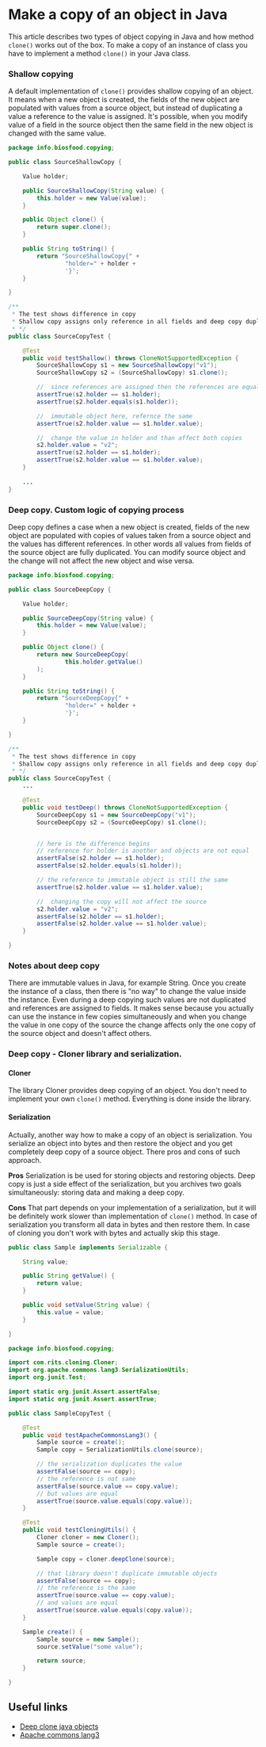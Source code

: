 # Make a copy of an object in Java
This article describes two types of object copying in Java and how method `clone()` works out of the box. To make a copy 
of an instance of class you have to implement a method `clone()` in your Java class.

### Shallow copying
A default implementation of `clone()` provides shallow copying of an object. It means when a new object is created, 
the fields of the new object are populated with values from a source object, but instead of duplicating a value a reference 
to the value is assigned. It's possible, when you modify value of a field in the source object then the same field in 
the new object is changed with the same value.


```java
package info.biosfood.copying;

public class SourceShallowCopy {

    Value holder;

    public SourceShallowCopy(String value) {
        this.holder = new Value(value);
    }

    public Object clone() {
        return super.clone();
    }

    public String toString() {
        return "SourceShallowCopy{" +
                "holder=" + holder +
                '}';
    }

}

/**
 * The test shows difference in copy
 * Shallow copy assigns only reference in all fields and deep copy duplicates value for mutable objects.
 * */
public class SourceCopyTest {

    @Test
    public void testShallow() throws CloneNotSupportedException {
        SourceShallowCopy s1 = new SourceShallowCopy("v1");
        SourceShallowCopy s2 = (SourceShallowCopy) s1.clone();

        //  since references are assigned then the references are equal
        assertTrue(s2.holder == s1.holder);
        assertTrue(s2.holder.equals(s1.holder));

        //  immutable object here, refernce the same
        assertTrue(s2.holder.value == s1.holder.value);

        //  change the value in holder and than affect both copies
        s2.holder.value = "v2";
        assertTrue(s2.holder == s1.holder);
        assertTrue(s2.holder.value == s1.holder.value);
    }
   
    ...
}
```

### Deep copy. Custom logic of copying process
Deep copy defines a case when a new object is created, fields of the new object are populated with copies of values taken 
from a source object and the values has different references. In other words all values from fields of the source object 
are fully duplicated. You can modify source object and the change will not affect the new object and wise versa.

```java
package info.biosfood.copying;

public class SourceDeepCopy {

    Value holder;

    public SourceDeepCopy(String value) {
        this.holder = new Value(value);
    }

    public Object clone() {
        return new SourceDeepCopy(
                this.holder.getValue()
        );
    }

    public String toString() {
        return "SourceDeepCopy{" +
                "holder=" + holder +
                '}';
    }

}

/**
 * The test shows difference in copy
 * Shallow copy assigns only reference in all fields and deep copy duplicates value for mutable objects.
 * */
public class SourceCopyTest {
    ...

    @Test
    public void testDeep() throws CloneNotSupportedException {
        SourceDeepCopy s1 = new SourceDeepCopy("v1");
        SourceDeepCopy s2 = (SourceDeepCopy) s1.clone();


        // here is the difference begins
        // reference for holder is another and objects are not equal
        assertFalse(s2.holder == s1.holder);
        assertFalse(s2.holder.equals(s1.holder));

        // the reference to immutable object is still the same
        assertTrue(s2.holder.value == s1.holder.value);

        //  changing the copy will not affect the source
        s2.holder.value = "v2";
        assertFalse(s2.holder == s1.holder);
        assertFalse(s2.holder.value == s1.holder.value);
    }

}
```

### Notes about deep copy
There are immutable values in Java, for example String. Once you create the instance of a class, then there is "no way" 
to change the value inside the instance. Even during a deep copying such values are not duplicated and references 
are assigned to fields. It makes sense because you actually can use the instance in few copies simultaneously and when 
you change the value in one copy of the source the change affects only the one copy of the source object and doesn't affect others.

### Deep copy - Cloner library and serialization.
#### Cloner
The library Cloner provides deep copying of an object. You don't need to implement your own `clone()` method. Everything is done inside the library.

#### Serialization
Actually, another way how to make a copy of an object is serialization. You serialize an object into bytes and then restore 
the object and you get completely deep copy of a source object. There pros and cons of such approach.

**Pros**
Serialization is be used for storing objects and restoring objects. Deep copy is just a side effect of the serialization, 
but you archives two goals simultaneously: storing data and making a deep copy. 

**Cons**
That part depends on your implementation of a serialization, but it will be definitely work slower than implementation of 
`clone()` method. In case of serialization you transform all data in bytes and then restore them. In case of cloning 
you don't work with bytes and actually skip this stage.

```java
public class Sample implements Serializable {

    String value;

    public String getValue() {
        return value;
    }

    public void setValue(String value) {
        this.value = value;
    }

}
```

```java
package info.biosfood.copying;

import com.rits.cloning.Cloner;
import org.apache.commons.lang3.SerializationUtils;
import org.junit.Test;

import static org.junit.Assert.assertFalse;
import static org.junit.Assert.assertTrue;

public class SampleCopyTest {

    @Test
    public void testApacheCommonsLang3() {
        Sample source = create();
        Sample copy = SerializationUtils.clone(source);

        // the serialization duplicates the value
        assertFalse(source == copy);
        // the reference is not same
        assertFalse(source.value == copy.value);
        // but values are equal
        assertTrue(source.value.equals(copy.value));
    }

    @Test
    public void testCloningUtils() {
        Cloner cloner = new Cloner();
        Sample source = create();

        Sample copy = cloner.deepClone(source);

        // that library doesn't duplicate immutable objects
        assertFalse(source == copy);
        // the reference is the same
        assertTrue(source.value == copy.value);
        // and values are equal
        assertTrue(source.value.equals(copy.value));
    }

    Sample create() {
        Sample source = new Sample();
        source.setValue("some value");

        return source;
    }

}
```

## Useful links
- [Deep clone java objects](https://github.com/kostaskougios/cloning)
- [Apache commons lang3](https://commons.apache.org/proper/commons-lang/)
